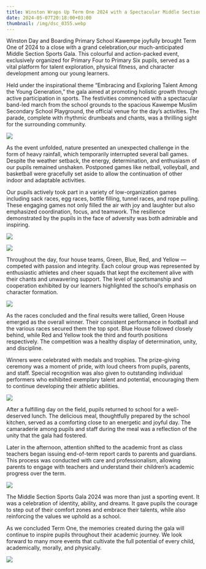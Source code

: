 ```yaml
---
title: Winston Wraps Up Term One 2024 with a Spectacular Middle Section Sports Gala
date: 2024-05-07T20:18:00+03:00
thumbnail: /img/dsc_0355.webp
---
```

Winston Day and Boarding Primary School Kawempe joyfully brought Term One of 2024 to a close with a grand celebration,our much-anticipated Middle Section Sports Gala. This colourful and action-packed event, exclusively organized for Primary Four to Primary Six pupils, served as a vital platform for talent exploration, physical fitness, and character development among our young learners.

Held under the inspirational theme “Embracing and Exploring Talent Among the Young Generation,” the gala aimed at promoting holistic growth through active participation in sports. The festivities commenced with a spectacular band-led march from the school grounds to the spacious Kawempe Muslim Secondary School Playground, the official venue for the day’s activities. The parade, complete with rhythmic drumbeats and chants, was a thrilling sight for the surrounding community.

![](/img/dsc_0450.webp)

As the event unfolded, nature presented an unexpected challenge in the form of heavy rainfall, which temporarily interrupted several ball games. Despite the weather setback, the energy, determination, and enthusiasm of our pupils remained unshaken. Postponed games like netball, volleyball, and basketball were gracefully set aside to allow the continuation of other indoor and adaptable activities.

Our pupils actively took part in a variety of low-organization games including sack races, egg races, bottle filling, tunnel races, and rope pulling. These engaging games not only filled the air with joy and laughter but also emphasized coordination, focus, and teamwork. The resilience demonstrated by the pupils in the face of adversity was both admirable and inspiring.

![](/img/20240504115306_img_1132.webp)

![](/img/dsc_0387.webp)

Throughout the day, four house teams, Green, Blue, Red, and Yellow — competed with passion and integrity. Each colour group was represented by enthusiastic athletes and cheer squads that kept the excitement alive with their chants and unwavering support. The level of sportsmanship and cooperation exhibited by our learners highlighted the school’s emphasis on character formation.

![](/img/20240504103632_img_1090-1.webp)

As the races concluded and the final results were tallied, Green House emerged as the overall winner. Their consistent performance in football and the various races secured them the top spot. Blue House followed closely behind, while Red and Yellow took the third and fourth positions respectively. The competition was a healthy display of determination, unity, and discipline.

Winners were celebrated with medals and trophies. The prize-giving ceremony was a moment of pride, with loud cheers from pupils, parents, and staff. Special recognition was also given to outstanding individual performers who exhibited exemplary talent and potential, encouraging them to continue developing their athletic abilities.

![](/img/dsc_0522.webp)

After a fulfilling day on the field, pupils returned to school for a well-deserved lunch. The delicious meal, thoughtfully prepared by the school kitchen, served as a comforting close to an energetic and joyful day. The camaraderie among pupils and staff during the meal was a reflection of the unity that the gala had fostered.

Later in the afternoon, attention shifted to the academic front as class teachers began issuing end-of-term report cards to parents and guardians. This process was conducted with care and professionalism, allowing parents to engage with teachers and understand their children’s academic progress over the term.

![](/img/20240504110628_img_1125.webp)

The Middle Section Sports Gala 2024 was more than just a sporting event. It was a celebration of identity, ability, and dreams. It gave pupils the courage to step out of their comfort zones and embrace their talents, while also reinforcing the values we uphold as a school.

As we concluded Term One, the memories created during the gala will continue to inspire pupils throughout their academic journey. We look forward to many more events that cultivate the full potential of every child, academically, morally, and physically.



![](/img/dsc_0667.webp)
